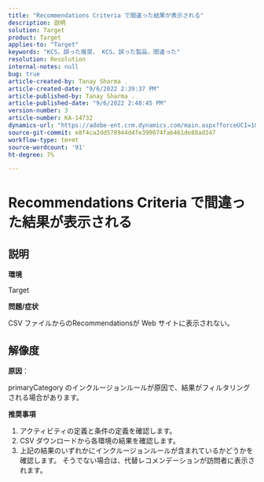 ```yaml
---
title: "Recommendations Criteria で間違った結果が表示される"
description: 説明
solution: Target
product: Target
applies-to: "Target"
keywords: "KCS，誤った推奨， KCS，誤った製品，間違った"
resolution: Resolution
internal-notes: null
bug: true
article-created-by: Tanay Sharma .
article-created-date: "9/6/2022 2:39:37 PM"
article-published-by: Tanay Sharma .
article-published-date: "9/6/2022 2:48:45 PM"
version-number: 3
article-number: KA-14732
dynamics-url: "https://adobe-ent.crm.dynamics.com/main.aspx?forceUCI=1&pagetype=entityrecord&etn=knowledgearticle&id=43ddcfba-f12d-ed11-9db1-002248086735"
source-git-commit: e8f4ca2dd578944d4fe399074fab461de88ad247
workflow-type: tm+mt
source-wordcount: '91'
ht-degree: 7%

---
```


# Recommendations Criteria で間違った結果が表示される

## 説明


<b>環境</b>

Target



<b>問題/症状</b>

CSV ファイルからのRecommendationsが Web サイトに表示されない。


## 解像度


<b>原因</b>：

primaryCategory のインクルージョンルールが原因で、結果がフィルタリングされる場合があります。



<b>推奨事項</b>

1. アクティビティの定義と条件の定義を確認します。
2. CSV ダウンロードから各環境の結果を確認します。
3. 上記の結果のいずれかにインクルージョンルールが含まれているかどうかを確認します。 そうでない場合は、代替レコメンデーションが訪問者に表示されます。


